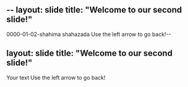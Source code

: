 --
layout: slide
title: "Welcome to our second slide!"
---
0000-01-02-shahima shahazada
Use the left arrow to go back!--

layout: slide
title: "Welcome to our second slide!"
---
Your text
Use the left arrow to go back!
